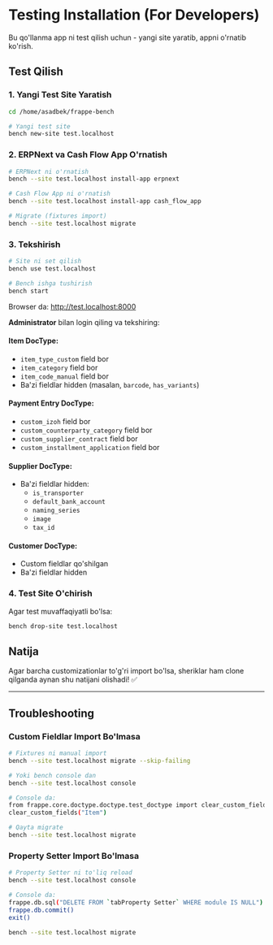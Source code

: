 # Testing Installation (For Developers)

Bu qo'llanma app ni test qilish uchun - yangi site yaratib, appni o'rnatib ko'rish.

## Test Qilish

### 1. Yangi Test Site Yaratish

```bash
cd /home/asadbek/frappe-bench

# Yangi test site
bench new-site test.localhost
```

### 2. ERPNext va Cash Flow App O'rnatish

```bash
# ERPNext ni o'rnatish
bench --site test.localhost install-app erpnext

# Cash Flow App ni o'rnatish
bench --site test.localhost install-app cash_flow_app

# Migrate (fixtures import)
bench --site test.localhost migrate
```

### 3. Tekshirish

```bash
# Site ni set qilish
bench use test.localhost

# Bench ishga tushirish
bench start
```

Browser da: http://test.localhost:8000

**Administrator** bilan login qiling va tekshiring:

#### Item DocType:
- `item_type_custom` field bor
- `item_category` field bor
- `item_code_manual` field bor
- Ba'zi fieldlar hidden (masalan, `barcode`, `has_variants`)

#### Payment Entry DocType:
- `custom_izoh` field bor
- `custom_counterparty_category` field bor
- `custom_supplier_contract` field bor
- `custom_installment_application` field bor

#### Supplier DocType:
- Ba'zi fieldlar hidden:
  - `is_transporter`
  - `default_bank_account`
  - `naming_series`
  - `image`
  - `tax_id`

#### Customer DocType:
- Custom fieldlar qo'shilgan
- Ba'zi fieldlar hidden

### 4. Test Site O'chirish

Agar test muvaffaqiyatli bo'lsa:

```bash
bench drop-site test.localhost
```

## Natija

Agar barcha customizationlar to'g'ri import bo'lsa, sheriklar ham clone qilganda aynan shu natijani olishadi! ✅

---

## Troubleshooting

### Custom Fieldlar Import Bo'lmasa

```bash
# Fixtures ni manual import
bench --site test.localhost migrate --skip-failing

# Yoki bench console dan
bench --site test.localhost console

# Console da:
from frappe.core.doctype.doctype.test_doctype import clear_custom_fields
clear_custom_fields("Item")

# Qayta migrate
bench --site test.localhost migrate
```

### Property Setter Import Bo'lmasa

```bash
# Property Setter ni to'liq reload
bench --site test.localhost console

# Console da:
frappe.db.sql("DELETE FROM `tabProperty Setter` WHERE module IS NULL")
frappe.db.commit()
exit()

bench --site test.localhost migrate
```
